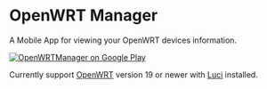 # OpenWRT Manager

A Mobile App for viewing your OpenWRT devices information.

[![OpenWRTManager on Google Play](https://lh3.googleusercontent.com/cjsqrWQKJQp9RFO7-hJ9AfpKzbUb_Y84vXfjlP0iRHBvladwAfXih984olktDhPnFqyZ0nu9A5jvFwOEQPXzv7hr3ce3QVsLN8kQ2Ao=s0)](https://play.google.com/store/apps/details?id=com.hg.openwrtmanager)

Currently support [OpenWRT](https://openwrt.org/) version 19 or newer with [Luci](https://openwrt.org/packages/pkgdata/luci) installed.

